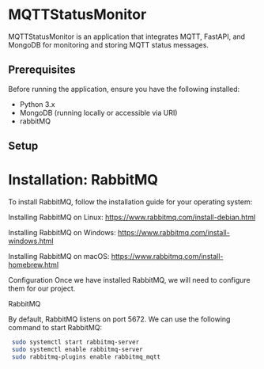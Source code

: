 # MQTTStatusMonitor

MQTTStatusMonitor is an application that integrates MQTT, FastAPI, and MongoDB for monitoring and storing MQTT status messages.

## Prerequisites

Before running the application, ensure you have the following installed:

- Python 3.x
- MongoDB (running locally or accessible via URI)
- rabbitMQ

## Setup

# Installation: RabbitMQ
To install RabbitMQ, follow the installation guide for your operating system:

Installing RabbitMQ on Linux: https://www.rabbitmq.com/install-debian.html

Installing RabbitMQ on Windows: https://www.rabbitmq.com/install-windows.html

Installing RabbitMQ on macOS: https://www.rabbitmq.com/install-homebrew.html



Configuration
Once we have  installed RabbitMQ, we will need to configure them for our project.


RabbitMQ

By default, RabbitMQ listens on port 5672. We can use the following command to start RabbitMQ:
``` bash
 sudo systemctl start rabbitmq-server
 sudo systemctl enable rabbitmq-server
 sudo rabbitmq-plugins enable rabbitmq_mqtt
```
